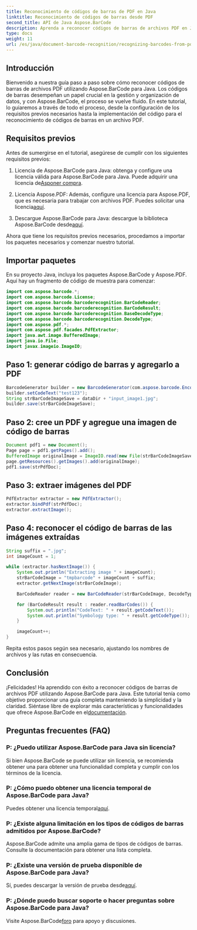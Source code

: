 ```yaml
---
title: Reconocimiento de códigos de barras de PDF en Java
linktitle: Reconocimiento de códigos de barras desde PDF
second_title: API de Java Aspose.BarCode
description: Aprenda a reconocer códigos de barras de archivos PDF en Java usando Aspose.BarCode. Guía paso a paso con ejemplos de código. ¡Aumente la eficiencia de su gestión de datos!
type: docs
weight: 11
url: /es/java/document-barcode-recognition/recognizing-barcodes-from-pdf/
---
```


## Introducción

Bienvenido a nuestra guía paso a paso sobre cómo reconocer códigos de barras de archivos PDF utilizando Aspose.BarCode para Java. Los códigos de barras desempeñan un papel crucial en la gestión y organización de datos, y con Aspose.BarCode, el proceso se vuelve fluido. En este tutorial, lo guiaremos a través de todo el proceso, desde la configuración de los requisitos previos necesarios hasta la implementación del código para el reconocimiento de códigos de barras en un archivo PDF.

## Requisitos previos

Antes de sumergirse en el tutorial, asegúrese de cumplir con los siguientes requisitos previos:

1.  Licencia de Aspose.BarCode para Java: obtenga y configure una licencia válida para Aspose.BarCode para Java. Puede adquirir una licencia de[Asponer compra](https://purchase.aspose.com/buy).

2.  Licencia Aspose.PDF: Además, configure una licencia para Aspose.PDF, que es necesaria para trabajar con archivos PDF. Puedes solicitar una licencia[aquí](https://purchase.aspose.com/temporary-license/).

3.  Descargue Aspose.BarCode para Java: descargue la biblioteca Aspose.BarCode desde[aquí](https://releases.aspose.com/barcode/java/).

Ahora que tiene los requisitos previos necesarios, procedamos a importar los paquetes necesarios y comenzar nuestro tutorial.

## Importar paquetes

En su proyecto Java, incluya los paquetes Aspose.BarCode y Aspose.PDF. Aquí hay un fragmento de código de muestra para comenzar:

```java
import com.aspose.barcode.*;
import com.aspose.barcode.License;
import com.aspose.barcode.barcoderecognition.BarCodeReader;
import com.aspose.barcode.barcoderecognition.BarCodeResult;
import com.aspose.barcode.barcoderecognition.BaseDecodeType;
import com.aspose.barcode.barcoderecognition.DecodeType;
import com.aspose.pdf.*;
import com.aspose.pdf.facades.PdfExtractor;
import java.awt.image.BufferedImage;
import java.io.File;
import javax.imageio.ImageIO;
```

## Paso 1: generar código de barras y agregarlo a PDF

```java
BarcodeGenerator builder = new BarcodeGenerator(com.aspose.barcode.EncodeTypes.CODE_39_STANDARD);
builder.setCodeText("test123");
String strBarCodeImageSave = dataDir + "input_image1.jpg";
builder.save(strBarCodeImageSave);
```

## Paso 2: cree un PDF y agregue una imagen de código de barras

```java
Document pdf1 = new Document();
Page page = pdf1.getPages().add();
BufferedImage originalImage = ImageIO.read(new File(strBarCodeImageSave));
page.getResources().getImages().add(originalImage);
pdf1.save(strPdfDoc);
```

## Paso 3: extraer imágenes del PDF

```java
PdfExtractor extractor = new PdfExtractor();
extractor.bindPdf(strPdfDoc);
extractor.extractImage();
```

## Paso 4: reconocer el código de barras de las imágenes extraídas

```java
String suffix = ".jpg";
int imageCount = 1;

while (extractor.hasNextImage()) {
    System.out.println("Extracting image " + imageCount);
    strBarCodeImage = "tmpbarcode" + imageCount + suffix;
    extractor.getNextImage(strBarCodeImage);

    BarCodeReader reader = new BarCodeReader(strBarCodeImage, DecodeType.CODE_39_EXTENDED);

    for (BarCodeResult result : reader.readBarCodes()) {
        System.out.println("CodeText: " + result.getCodeText());
        System.out.println("Symbology type: " + result.getCodeType());
    }

    imageCount++;
}
```

Repita estos pasos según sea necesario, ajustando los nombres de archivos y las rutas en consecuencia.

## Conclusión

 ¡Felicidades! Ha aprendido con éxito a reconocer códigos de barras de archivos PDF utilizando Aspose.BarCode para Java. Este tutorial tenía como objetivo proporcionar una guía completa manteniendo la simplicidad y la claridad. Siéntase libre de explorar más características y funcionalidades que ofrece Aspose.BarCode en el[documentación](https://reference.aspose.com/barcode/java/).

## Preguntas frecuentes (FAQ)

### P: ¿Puedo utilizar Aspose.BarCode para Java sin licencia?
Si bien Aspose.BarCode se puede utilizar sin licencia, se recomienda obtener una para obtener una funcionalidad completa y cumplir con los términos de la licencia.

### P: ¿Cómo puedo obtener una licencia temporal de Aspose.BarCode para Java?
 Puedes obtener una licencia temporal[aquí](https://purchase.aspose.com/temporary-license/).

### P: ¿Existe alguna limitación en los tipos de códigos de barras admitidos por Aspose.BarCode?
Aspose.BarCode admite una amplia gama de tipos de códigos de barras. Consulte la documentación para obtener una lista completa.

### P: ¿Existe una versión de prueba disponible de Aspose.BarCode para Java?
 Sí, puedes descargar la versión de prueba desde[aquí](https://releases.aspose.com/).

### P: ¿Dónde puedo buscar soporte o hacer preguntas sobre Aspose.BarCode para Java?
 Visite Aspose.BarCode[foro](https://forum.aspose.com/c/barcode/13) para apoyo y discusiones.

